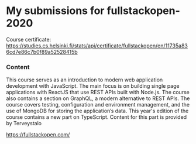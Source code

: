 # My submissions for fullstackopen-2020

Course certificate: https://studies.cs.helsinki.fi/stats/api/certificate/fullstackopen/en/11735a836cd7e86c7b0f89a52528415b

### Content
This course serves as an introduction to modern web application development with JavaScript. The main focus
is on building single page applications with ReactJS that use REST APIs built with Node.js. The course also
contains a section on GraphQL, a modern alternative to REST APIs.
The course covers testing, configuration and environment management, and the use of MongoDB for storing the application’s data.
This year's edition of the course contains a new part on TypeScript. Content for this part is provided by Terveystalo

https://fullstackopen.com/
